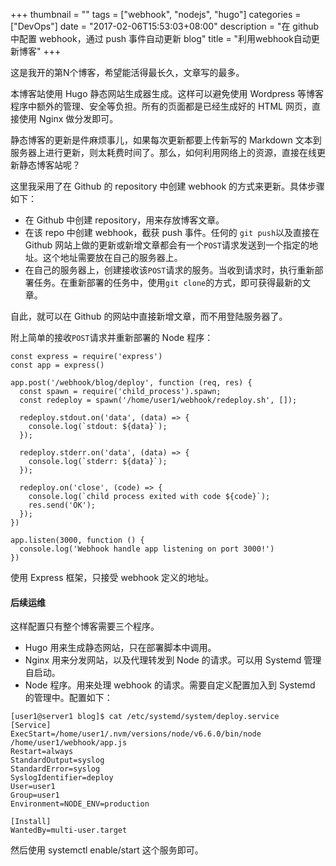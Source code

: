 +++
thumbnail = ""
tags = ["webhook", "nodejs", "hugo"]
categories = ["DevOps"]
date = "2017-02-06T15:53:03+08:00"
description = "在 github 中配置 webhook，通过 push 事件自动更新 blog"
title = "利用webhook自动更新博客"
+++

这是我开的第N个博客，希望能活得最长久，文章写的最多。

本博客站使用 Hugo 静态网站生成器生成。这样可以避免使用 Wordpress 等博客程序中额外的管理、安全等负担。所有的页面都是已经生成好的 HTML 网页，直接使用 Nginx 做分发即可。

静态博客的更新是件麻烦事儿，如果每次更新都要上传新写的 Markdown 文本到服务器上进行更新，则太耗费时间了。那么，如何利用网络上的资源，直接在线更新静态博客站呢？

这里我采用了在 Github 的 repository 中创建 webhook 的方式来更新。具体步骤如下：

* 在 Github 中创建 repository，用来存放博客文章。
* 在该 repo 中创建 webhook，截获 push 事件。任何的 `git push`以及直接在 Github 网站上做的更新或新增文章都会有一个`POST`请求发送到一个指定的地址。这个地址需要放在自己的服务器上。
* 在自己的服务器上，创建接收该`POST`请求的服务。当收到请求时，执行重新部署任务。在重新部署的任务中，使用`git clone`的方式，即可获得最新的文章。

自此，就可以在 Github 的网站中直接新增文章，而不用登陆服务器了。

附上简单的接收`POST`请求并重新部署的 Node 程序：

```
const express = require('express')
const app = express()

app.post('/webhook/blog/deploy', function (req, res) {
  const spawn = require('child_process').spawn;
  const redeploy = spawn('/home/user1/webhook/redeploy.sh', []);

  redeploy.stdout.on('data', (data) => {
    console.log(`stdout: ${data}`);
  });

  redeploy.stderr.on('data', (data) => {
    console.log(`stderr: ${data}`);
  });

  redeploy.on('close', (code) => {
    console.log(`child process exited with code ${code}`);
    res.send('OK');
  });
})

app.listen(3000, function () {
  console.log('Webhook handle app listening on port 3000!')
})

```

使用 Express 框架，只接受 webhook 定义的地址。

#### 后续运维

这样配置只有整个博客需要三个程序。

* Hugo 用来生成静态网站，只在部署脚本中调用。
* Nginx 用来分发网站，以及代理转发到 Node 的请求。可以用 Systemd 管理自启动。
* Node 程序。用来处理 webhook 的请求。需要自定义配置加入到 Systemd 的管理中。配置如下：

```
[user1@server1 blog]$ cat /etc/systemd/system/deploy.service
[Service]
ExecStart=/home/user1/.nvm/versions/node/v6.6.0/bin/node /home/user1/webhook/app.js
Restart=always
StandardOutput=syslog
StandardError=syslog
SyslogIdentifier=deploy
User=user1
Group=user1
Environment=NODE_ENV=production

[Install]
WantedBy=multi-user.target

```

然后使用 systemctl enable/start 这个服务即可。
